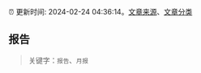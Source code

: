 :alarm_clock: 更新时间: 2024-02-24 04:36:14。[文章来源](/README.md)、[文章分类](/TAGS.md)

## 报告


> 关键字：`报告`、`月报`



